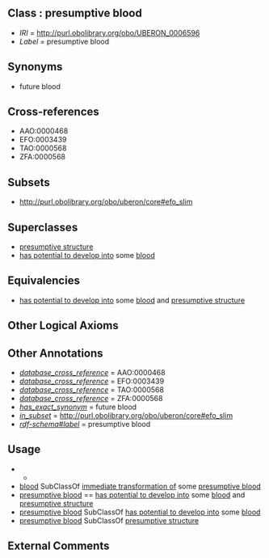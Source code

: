 
## Class : presumptive blood

 * *IRI* = http://purl.obolibrary.org/obo/UBERON_0006596
 * *Label* = presumptive blood

## Synonyms

 * future blood

## Cross-references

 * AAO:0000468
 * EFO:0003439
 * TAO:0000568
 * ZFA:0000568

## Subsets

 * http://purl.obolibrary.org/obo/uberon/core#efo_slim

## Superclasses

 * [presumptive structure](../../UBERON/98/UBERON_0006598.md)
 * [has potential to develop into](../../RO/87/RO_0002387.md) some [blood](../../UBERON/78/UBERON_0000178.md)

## Equivalencies

 * [has potential to develop into](../../RO/87/RO_0002387.md) some [blood](../../UBERON/78/UBERON_0000178.md) and [presumptive structure](../../UBERON/98/UBERON_0006598.md)

## Other Logical Axioms


## Other Annotations

 * *[database_cross_reference](../../ef/oboInOwl#hasDbXref.md)* = AAO:0000468
 * *[database_cross_reference](../../ef/oboInOwl#hasDbXref.md)* = EFO:0003439
 * *[database_cross_reference](../../ef/oboInOwl#hasDbXref.md)* = TAO:0000568
 * *[database_cross_reference](../../ef/oboInOwl#hasDbXref.md)* = ZFA:0000568
 * *[has_exact_synonym](../../ym/oboInOwl#hasExactSynonym.md)* = future blood
 * *[in_subset](../../et/oboInOwl#inSubset.md)* = http://purl.obolibrary.org/obo/uberon/core#efo_slim
 * *[rdf-schema#label](../../el/rdf-schema#label.md)* = presumptive blood

## Usage

 * -
 * [blood](../../UBERON/78/UBERON_0000178.md) SubClassOf [immediate transformation of](../../RO/95/RO_0002495.md) some [presumptive blood](../../UBERON/96/UBERON_0006596.md)
 * [presumptive blood](../../UBERON/96/UBERON_0006596.md) == [has potential to develop into](../../RO/87/RO_0002387.md) some [blood](../../UBERON/78/UBERON_0000178.md) and [presumptive structure](../../UBERON/98/UBERON_0006598.md)
 * [presumptive blood](../../UBERON/96/UBERON_0006596.md) SubClassOf [has potential to develop into](../../RO/87/RO_0002387.md) some [blood](../../UBERON/78/UBERON_0000178.md)
 * [presumptive blood](../../UBERON/96/UBERON_0006596.md) SubClassOf [presumptive structure](../../UBERON/98/UBERON_0006598.md)

## External Comments

